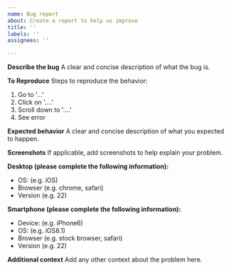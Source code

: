 ```yaml
---
name: Bug report
about: Create a report to help us improve
title: ''
labels: ''
assignees: ''

---
```


**Describe the bug**
A clear and concise description of what the bug is.

**To Reproduce**
Steps to reproduce the behavior:

1. Go to '...'
2. Click on '....'
3. Scroll down to '....'
4. See error

**Expected behavior**
A clear and concise description of what you expected to happen.

**Screenshots**
If applicable, add screenshots to help explain your problem.

**Desktop (please complete the following information):**

- OS: (e.g. iOS)
- Browser (e.g. chrome, safari)
- Version (e.g. 22)

**Smartphone (please complete the following information):**

- Device: (e.g. iPhone6)
- OS: (e.g. iOS8.1)
- Browser (e.g. stock browser, safari)
- Version (e.g. 22)

**Additional context**
Add any other context about the problem here.
